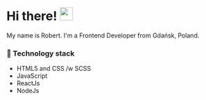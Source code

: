 # Hi there! <img src="https://raw.githubusercontent.com/MartinHeinz/MartinHeinz/master/wave.gif" width="30px">

My name is Robert. I'm a Frontend Developer from Gdańsk, Poland.

### :wrench: Technology stack
* HTML5 and CSS /w SCSS
* JavaScript
* ReactJs
* NodeJs
